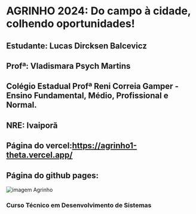 # **AGRINHO 2024: Do campo à cidade, colhendo oportunidades!**
## Estudante: Lucas Dircksen Balcevicz
## Profª: Vladismara Psych Martins
## Colégio Estadual Profª Reni Correia Gamper - Ensino Fundamental, Médio, Profissional e Normal.
## NRE: Ivaiporã
## Página do vercel:https://agrinho1-theta.vercel.app/
## Página do github pages: 
![imagem Agrinho](https://www.google.com/url?sa=i&url=https%3A%2F%2Fwww.sistemafaep.org.br%2Fagrinho%2F&psig=AOvVaw2-XSoFzVJBY-DVJT4dLKpb&ust=1723139830953000&source=images&cd=vfe&opi=89978449&ved=0CBEQjRxqFwoTCMjS3J6644cDFQAAAAAdAAAAABAE)





### Curso Técnico em Desenvolvimento de Sistemas
